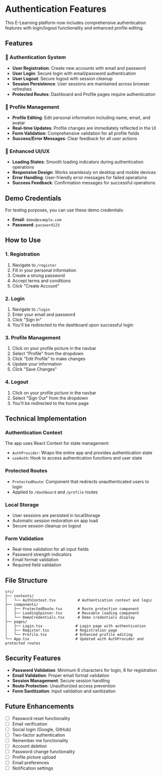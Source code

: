 # Authentication Features

This E-Learning platform now includes comprehensive authentication features with login/logout functionality and enhanced profile editing.

## Features

### 🔐 Authentication System
- **User Registration**: Create new accounts with email and password
- **User Login**: Secure login with email/password authentication
- **User Logout**: Secure logout with session cleanup
- **Session Persistence**: User sessions are maintained across browser refreshes
- **Protected Routes**: Dashboard and Profile pages require authentication

### 👤 Profile Management
- **Profile Editing**: Edit personal information including name, email, and avatar
- **Real-time Updates**: Profile changes are immediately reflected in the UI
- **Form Validation**: Comprehensive validation for all profile fields
- **Success/Error Messages**: Clear feedback for all user actions

### 🎨 Enhanced UI/UX
- **Loading States**: Smooth loading indicators during authentication operations
- **Responsive Design**: Works seamlessly on desktop and mobile devices
- **Error Handling**: User-friendly error messages for failed operations
- **Success Feedback**: Confirmation messages for successful operations

## Demo Credentials

For testing purposes, you can use these demo credentials:

- **Email**: `demo@example.com`
- **Password**: `password123`

## How to Use

### 1. Registration
1. Navigate to `/register`
2. Fill in your personal information
3. Create a strong password
4. Accept terms and conditions
5. Click "Create Account"

### 2. Login
1. Navigate to `/login`
2. Enter your email and password
3. Click "Sign In"
4. You'll be redirected to the dashboard upon successful login

### 3. Profile Management
1. Click on your profile picture in the navbar
2. Select "Profile" from the dropdown
3. Click "Edit Profile" to make changes
4. Update your information
5. Click "Save Changes"

### 4. Logout
1. Click on your profile picture in the navbar
2. Select "Sign Out" from the dropdown
3. You'll be redirected to the home page

## Technical Implementation

### Authentication Context
The app uses React Context for state management:
- `AuthProvider`: Wraps the entire app and provides authentication state
- `useAuth`: Hook to access authentication functions and user state

### Protected Routes
- `ProtectedRoute`: Component that redirects unauthenticated users to login
- Applied to `/dashboard` and `/profile` routes

### Local Storage
- User sessions are persisted in localStorage
- Automatic session restoration on app load
- Secure session cleanup on logout

### Form Validation
- Real-time validation for all input fields
- Password strength indicators
- Email format validation
- Required field validation

## File Structure

```
src/
├── contexts/
│   └── AuthContext.tsx          # Authentication context and logic
├── components/
│   ├── ProtectedRoute.tsx       # Route protection component
│   ├── LoadingSpinner.tsx       # Reusable loading component
│   └── DemoCredentials.tsx      # Demo credentials display
├── pages/
│   ├── Login.tsx               # Login page with authentication
│   ├── Register.tsx            # Registration page
│   └── Profile.tsx             # Enhanced profile editing
└── App.tsx                     # Updated with AuthProvider and protected routes
```

## Security Features

- **Password Validation**: Minimum 6 characters for login, 8 for registration
- **Email Validation**: Proper email format validation
- **Session Management**: Secure session handling
- **Route Protection**: Unauthorized access prevention
- **Form Sanitization**: Input validation and sanitization

## Future Enhancements

- [ ] Password reset functionality
- [ ] Email verification
- [ ] Social login (Google, GitHub)
- [ ] Two-factor authentication
- [ ] Remember me functionality
- [ ] Account deletion
- [ ] Password change functionality
- [ ] Profile picture upload
- [ ] Email preferences
- [ ] Notification settings 